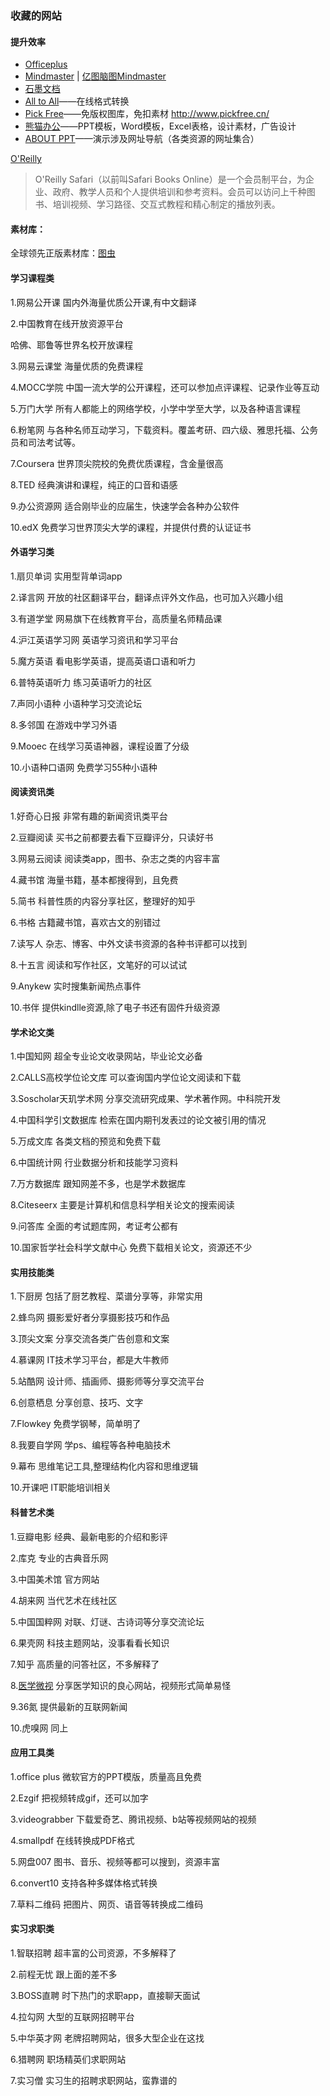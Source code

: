 ### 收藏的网站

#### 提升效率

- [Officeplus](https://www.officeplus.cn/)
- [Mindmaster](https://www.mindmaster.io/)    |  [亿图脑图Mindmaster](https://www.edrawsoft.cn/mindmaster/ad.html)
- [石墨文档](https://shimo.im/)
- [All to All](https://www.alltoall.net/)——在线格式转换
- [Pick Free](https://www.pickfree.cn/)——免版权图库，免扣素材   http://www.pickfree.cn/
- [熊猫办公](https://www.tukuppt.com/)——PPT模板，Word模板，Excel表格，设计素材，广告设计
- [ABOUT PPT](https://www.aboutppt.com/)——演示涉及网址导航（各类资源的网址集合）

[O'Reilly](http://www.oreilly.com/safari)

> O'Reilly Safari（以前叫Safari Books Online）是一个会员制平台，为企业、政府、教学人员和个人提供培训和参考资料。会员可以访问上千种图书、培训视频、学习路径、交互式教程和精心制定的播放列表。



#### 素材库：

全球领先正版素材库：[图虫](https://stock.tuchong.com/)

#### 学习课程类

1.网易公开课
国内外海量优质公开课,有中文翻译

2.中国教育在线开放资源平台

哈佛、耶鲁等世界名校开放课程

3.网易云课堂
海量优质的免费课程

4.MOCC学院
中国一流大学的公开课程，还可以参加点评课程、记录作业等互动

5.万门大学
所有人都能上的网络学校，小学中学至大学，以及各种语言课程

6.粉笔网
与各种名师互动学习，下载资料。覆盖考研、四六级、雅思托福、公务员和司法考试等。

7.Coursera
世界顶尖院校的免费优质课程，含金量很高

8.TED
经典演讲和课程，纯正的口音和语感

9.办公资源网
适合刚毕业的应届生，快速学会各种办公软件

10.edX
免费学习世界顶尖大学的课程，并提供付费的认证证书



#### 外语学习类

1.扇贝单词
实用型背单词app

2.译言网
开放的社区翻译平台，翻译点评外文作品，也可加入兴趣小组

3.有道学堂
网易旗下在线教育平台，高质量名师精品课

4.沪江英语学习网
英语学习资讯和学习平台

5.魔方英语
看电影学英语，提高英语口语和听力

6.普特英语听力
练习英语听力的社区

7.声同小语种
小语种学习交流论坛

8.多邻国
在游戏中学习外语

9.Mooec
在线学习英语神器，课程设置了分级

10.小语种口语网
免费学习55种小语种



#### 阅读资讯类

1.好奇心日报
非常有趣的新闻资讯类平台

2.豆瓣阅读
买书之前都要去看下豆瓣评分，只读好书

3.网易云阅读
阅读类app，图书、杂志之类的内容丰富

4.藏书馆
海量书籍，基本都搜得到，且免费

5.简书
科普性质的内容分享社区，整理好的知乎

6.书格
古籍藏书馆，喜欢古文的别错过

7.读写人
杂志、博客、中外文读书资源的各种书评都可以找到

8.十五言
阅读和写作社区，文笔好的可以试试

9.Anykew
实时搜集新闻热点事件

10.书伴
提供kindlle资源,除了电子书还有固件升级资源

#### 学术论文类

1.中国知网
超全专业论文收录网站，毕业论文必备

2.CALLS高校学位论文库
可以查询国内学位论文阅读和下载

3.Soscholar天玑学术网
分享交流研究成果、学术著作网。中科院开发

4.中国科学引文数据库
检索在国内期刊发表过的论文被引用的情况

5.万成文库
各类文档的预览和免费下载

6.中国统计网
行业数据分析和技能学习资料

7.万方数据库
跟知网差不多，也是学术数据库

8.Citeseerx
主要是计算机和信息科学相关论文的搜索阅读

9.问答库
全面的考试题库网，考证考公都有

10.国家哲学社会科学文献中心
免费下载相关论文，资源还不少



#### 实用技能类

1.下厨房
包括了厨艺教程、菜谱分享等，非常实用

2.蜂鸟网
摄影爱好者分享摄影技巧和作品

3.顶尖文案
分享交流各类广告创意和文案

4.慕课网
IT技术学习平台，都是大牛教师

5.站酷网
设计师、插画师、摄影师等分享交流平台

6.创意栖息
分享创意、技巧、文字

7.Flowkey
免费学钢琴，简单明了

8.我要自学网
学ps、编程等各种电脑技术

9.幕布
思维笔记工具,整理结构化内容和思维逻辑

10.开课吧
IT职能培训相关



#### 科普艺术类

1.豆瓣电影
经典、最新电影的介绍和影评

2.库克
专业的古典音乐网

3.中国美术馆
官方网站

4.胡来网
当代艺术在线社区

5.中国国粹网
对联、灯谜、古诗词等分享交流论坛

6.果壳网
科技主题网站，没事看看长知识

7.知乎
高质量的问答社区，不多解释了

8.[医学微视](https://www.mvyxws.com/)
分享医学知识的良心网站，视频形式简单易怪

9.36氮
提供最新的互联网新闻

10.虎嗅网
同上



#### 应用工具类

1.office plus
微软官方的PPT模版，质量高且免费

2.Ezgif
把视频转成gif，还可以加字

3.videograbber
下载爱奇艺、腾讯视频、b站等视频网站的视频

4.smallpdf
在线转换成PDF格式

5.网盘007
图书、音乐、视频等都可以搜到，资源丰富

6.convert10
支持各种多媒体格式转换

7.草料二维码
把图片、网页、语音等转换成二维码

#### 实习求职类

1.智联招聘
超丰富的公司资源，不多解释了

2.前程无忧
跟上面的差不多

3.BOSS直聘
时下热门的求职app，直接聊天面试

4.拉勾网
大型的互联网招聘平台

5.中华英才网
老牌招聘网站，很多大型企业在这找

6.猎聘网
职场精英们求职网站

7.实习僧
实习生的招聘求职网站，蛮靠谱的